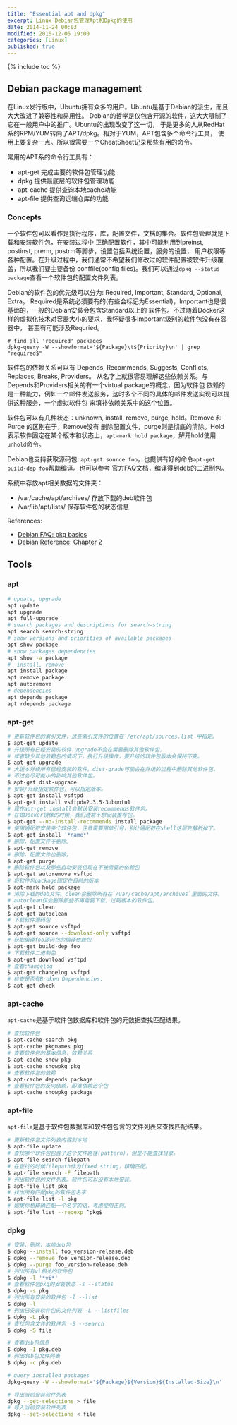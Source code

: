 ```yaml
---
title: "Essential apt and dpkg"
excerpt: Linux Debian包管理Apt和Dpkg的使用
date: 2014-11-24 00:03
modified: 2016-12-06 19:00
categories: [Linux]
published: true
---
```

{% include toc %}

## Debian package management
在Linux发行版中，Ubuntu拥有众多的用户。Ubuntu是基于Debian的派生，而且大大改进了兼容性和易用性。
Debian的哲学是仅包含开源的软件，这大大限制了它在一般用户中的推广。Ubuntu的出现改变了这一切，
于是更多的人从RedHat系的RPM/YUM转向了APT/dpkg。相对于YUM，APT包含多个命令行工具，
使用上要复杂一点。所以很需要一个CheatSheet记录那些有用的命令。

常用的APT系的命令行工具有：

 - apt-get 完成主要的软件包管理功能
 - dpkg 提供最底层的软件包管理功能
 - apt-cache 提供查询本地cache功能
 - apt-file  提供查询远端仓库的功能

### Concepts
一个软件包可以看作是执行程序，库，配置文件，文档的集合。软件包管理就是下载和安装软件包，在安装过程中
正确配置软件，其中可能利用到preinst, postinst, prerm, postrm等脚步，设置包括系统设置，服务的设置，
用户权限等各种配置。在升级过程中，我们通常不希望我们修改过的软件配置被软件升级覆盖，所以我们要主要备份
conffile(config files)。我们可以通过`dpkg --status package`查看一个软件包的配置文件列表。

Debian的软件包的优先级可以分为: Required, Important, Standard, Optional, Extra。
Required是系统必须要有的(有些会标记为Essential)，Important也是很基础的，一般的Debian安装会包含Standard以上的
软件包。不过随着Docker这样的虚拟化技术对容器大小的要求，我怀疑很多important级别的软件包没有在容器中，
甚至有可能涉及Requried。

```
# find all 'required' packages
dpkg-query -W --showformat='${Package}\t${Priority}\n' | grep "required$"
```

软件包的依赖关系可以有 Depends, Recommends, Suggests, Conflicts, Replaces, Breaks, Providers。
从名字上就很容易理解这些依赖关系。与Depends和Providers相关的有一个virtual package的概念，因为软件包
依赖的是一种能力，例如一个邮件发送服务，这时多个不同的具体的邮件发送实现可以提供这种服务，一个虚拟软件包
来填补依赖关系中的这个位置。

软件包可以有几种状态：unknown, install, remove, purge, hold。Remove 和 Purge 的区别在于，Remove没有
删除配置文件，purge则是彻底的清除。Hold表示软件固定在某个版本和状态上，`apt-mark hold package`，解开hold使用
`unhold`命令。

Debian也支持获取源码包: `apt-get source foo`，也提供有好的命令`apt-get build-dep foo`帮助编译。也可以参考
官方FAQ文档，编译得到deb的二进制包。


系统中存放apt相关数据的文件夹：

 - /var/cache/apt/archives/ 存放下载的deb软件包
 - /var/lib/apt/lists/ 保存软件包的状态信息

References:
 - [Debian FAQ: pkg basics](https://www.debian.org/doc/manuals/debian-faq/ch-pkg_basics.en.html)
 - [Debian Reference: Chapter 2](https://www.debian.org/doc/manuals/debian-reference/ch02.en.html)

## Tools

### apt
``` bash
# update, upgrade
apt update
apt upgrade
apt full-upgrade
# search packages and descriptions for search-string
apt search search-string
# show versions and priorities of available packages
apt show package
# show packages dependencies
apt show -a package
#  install, remove
apt install package
apt remove package
apt autoremove
# dependencies
apt depends package
apt rdepends package
```

### apt-get
``` bash
# 更新软件包的索引文件，这些索引文件的位置在`/etc/apt/sources.list`中指定。
$ apt-get update
# 升级所有已经安装的软件.upgrade不会在需要删除其他软件包，
# 或者缺少其他依赖包的情况下，执行升级操作，要升级的软件包版本会保持不变。
$ apt-get upgrade
# 大版本升级所有已经安装的软件。dist-grade可能会在升级的过程中删除其他软件包，
# 不过会尽可能小的影响其他软件包。
$ apt-get dist-upgrade
# 安装/升级指定软件包，可以指定版本。
$ apt-get install vsftpd
$ apt-get install vsftpd=2.3.5-3ubuntu1
# 现在apt-get install会默认安装recommends软件包。
# 在做Docker镜像的时候，我们通常不想安装推荐包。
$ apt-get --no-install-recommends install package
# 使用通配符安装多个软件包，注意需要用单引号，别让通配符在shell这层先解析掉了。
$ apt-get install '*name*'
# 删除，配置文件不删除。
$ apt-get remove
# 删除，配置文件也删除。
$ apt-get purge
# 删除软件包以及那些自动安装但现在不被需要的依赖包
$ apt-get autoremove vsftpd
# 将软件包package固定在目前的版本
$ apt-mark hold package
# 清除下载的deb文件。clean会删除所有在`/var/cache/apt/archives`里面的文件。
# autoclean仅会删除那些不再需要下载，过期版本的软件包。
$ apt-get clean
$ apt-get autoclean
# 下载软件源码包
$ apt-get source vsftpd
$ apt-get source --download-only vsftpd
# 获取编译foo源码包的编译依赖包
$ apt-get build-dep foo
# 下载软件二进制包
$ apt-get download vsftpd
# 查看changelog
$ apt-get changelog vsftpd
# 检查是否有Broken Dependencies.
$ apt-get check
```

### apt-cache
`apt-cache`是基于软件包数据库和软件包的元数据查找匹配结果。

```bash
# 查找软件包
$ apt-cache search pkg
$ apt-cache pkgnames pkg
# 查看软件包的基本信息，依赖关系
$ apt-cache show pkg
$ apt-cache showpkg pkg
# 查看软件包的依赖
$ apt-cache depends package
# 查看软件包的反向依赖，即谁依赖这个包
$ apt-cache showpkg package
```

### apt-file
`apt-file`是基于软件包数据库和软件包包含的文件列表来查找匹配结果。

```bash
# 更新软件包文件列表内容到本地
$ apt-file update
# 查找哪个软件包包含了这个文件路径(pattern)，但是不能查找目录。
$ apt-file search filepath
# 在查找的时候filepath作为fixed string，精确匹配。
$ apt-file search -F filepath
# 列出软件包的文件列表。软件包可以没有本地安装。
$ apt-file list pkg
# 找出所有匹配pkg的软件包名字
$ apt-file list -l pkg
# 如果你想精确匹配一个名字的话，考虑使用正则。
$ apt-file list --regexp ^pkg$
```

### dpkg
```bash
# 安装，删除，本地deb包
$ dpkg --install foo_version-release.deb
$ dpkg --remove foo_version-release.deb
$ dpkg --purge foo_version-release.deb
# 列出所有vi相关的软件包
$ dpkg -l '*vi*'
# 查看软件包pkg的安装状态 -s --status
$ dpkg -s pkg
# 列出所有安装的软件包 -l --list
$ dpkg -l
# 列出已安装软件包的文件列表 -L --listfiles
$ dpkg -L pkg
# 查找包含文件的软件包 -S --search
$ dpkg -S file

# 查看deb包信息
$ dpkg -I pkg.deb
# 列出deb包文件列表
$ dpkg -c pkg.deb

# query installed packages
dpkg-query -W --showformat='${Package}${Version}${Installed-Size}\n'

# 导出当前安装软件列表
dpkg --get-selections > file
# 导入当前安装软件列表
dpkg --set-selections < file
```
